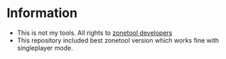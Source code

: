 # Information
* This is not my tools. All rights to [zonetool developers](https://github.com/ZoneTool/zonetool)
* This repository included best zonetool version which works fine with singleplayer mode.
